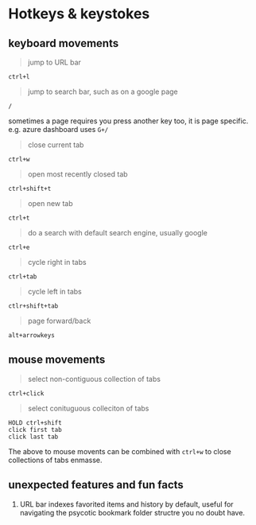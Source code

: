 # Hotkeys & keystokes
## keyboard movements
> jump to URL bar
```
ctrl+l
```

> jump to search bar, such as on a google page
```
/
```
sometimes a page requires you press another key too, it is page specific.
e.g. azure dashboard uses `G+/`

> close current tab
```
ctrl+w
```

> open most recently closed tab
```
ctrl+shift+t
```

> open new tab
```
ctrl+t
```

> do a search with default search engine, usually google
```
ctrl+e
```

> cycle right in tabs
```
ctrl+tab
```

> cycle left in tabs
```
ctlr+shift+tab
```

> page forward/back
```
alt+arrowkeys
```

## mouse movements
> select non-contiguous collection of tabs
```
ctrl+click
```

> select conituguous colleciton of tabs
```
HOLD ctrl+shift
click first tab
click last tab
```

The above to mouse movents can be combined with `ctrl+w` to close collections of tabs enmasse.

## unexpected features and fun facts
1. URL bar indexes favorited items and history by default, useful for navigating the psycotic bookmark folder structre you no doubt have. 

